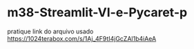 # m38-Streamlit-VI-e-Pycaret-p
pratique
link do arquivo usado
https://1024terabox.com/s/1Aj_4F9tI4jGcZAl1b4iAeA
